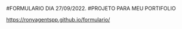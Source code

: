 #FORMULARIO DIA 27/09/2022. #PROJETO PARA MEU PORTIFOLIO

https://ronyagentspp.github.io/formulario/
